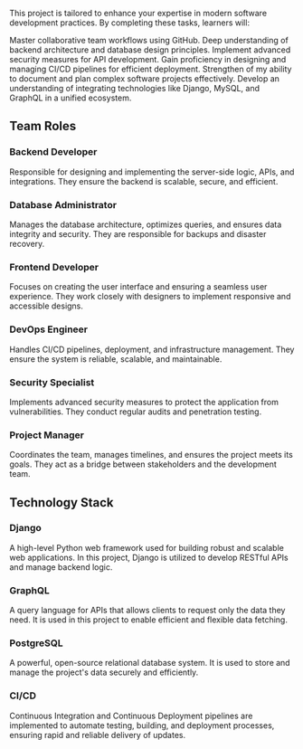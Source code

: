 This project is tailored to enhance your expertise in modern software development practices. By completing these tasks, learners will:

Master collaborative team workflows using GitHub.
Deep understanding of backend architecture and database design principles.
Implement advanced security measures for API development.
Gain proficiency in designing and managing CI/CD pipelines for efficient deployment.
Strengthen of my  ability to document and plan complex software projects effectively.
Develop an understanding of integrating technologies like Django, MySQL, and GraphQL in a unified ecosystem.

## Team Roles

### Backend Developer
Responsible for designing and implementing the server-side logic, APIs, and integrations. They ensure the backend is scalable, secure, and efficient.

### Database Administrator
Manages the database architecture, optimizes queries, and ensures data integrity and security. They are responsible for backups and disaster recovery.

### Frontend Developer
Focuses on creating the user interface and ensuring a seamless user experience. They work closely with designers to implement responsive and accessible designs.

### DevOps Engineer
Handles CI/CD pipelines, deployment, and infrastructure management. They ensure the system is reliable, scalable, and maintainable.

### Security Specialist
Implements advanced security measures to protect the application from vulnerabilities. They conduct regular audits and penetration testing.

### Project Manager
Coordinates the team, manages timelines, and ensures the project meets its goals. They act as a bridge between stakeholders and the development team.

## Technology Stack

### Django
A high-level Python web framework used for building robust and scalable web applications. In this project, Django is utilized to develop RESTful APIs and manage backend logic.

### GraphQL
A query language for APIs that allows clients to request only the data they need. It is used in this project to enable efficient and flexible data fetching.

### PostgreSQL
A powerful, open-source relational database system. It is used to store and manage the project's data securely and efficiently.

### CI/CD
Continuous Integration and Continuous Deployment pipelines are implemented to automate testing, building, and deployment processes, ensuring rapid and reliable delivery of updates.